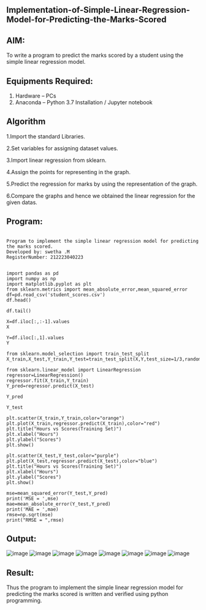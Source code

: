 ## Implementation-of-Simple-Linear-Regression-Model-for-Predicting-the-Marks-Scored

## AIM:
To write a program to predict the marks scored by a student using the simple linear regression model.

## Equipments Required:
1. Hardware – PCs
2. Anaconda – Python 3.7 Installation / Jupyter notebook

## Algorithm
1.Import the standard Libraries.

2.Set variables for assigning dataset values.

3.Import linear regression from sklearn.

4.Assign the points for representing in the graph.

5.Predict the regression for marks by using the representation of the graph.

6.Compare the graphs and hence we obtained the linear regression for the given datas. 

## Program:
```

Program to implement the simple linear regression model for predicting the marks scored.
Developed by: swetha .M
RegisterNumber: 212223040223


import pandas as pd
import numpy as np
import matplotlib.pyplot as plt
from sklearn.metrics import mean_absolute_error,mean_squared_error
df=pd.read_csv('student_scores.csv')
df.head()

df.tail()

X=df.iloc[:,:-1].values
X

Y=df.iloc[:,1].values
Y

from sklearn.model_selection import train_test_split
X_train,X_test,Y_train,Y_test=train_test_split(X,Y,test_size=1/3,random_state=0)

from sklearn.linear_model import LinearRegression
regressor=LinearRegression()
regressor.fit(X_train,Y_train)
Y_pred=regressor.predict(X_test)
 
Y_pred

Y_test

plt.scatter(X_train,Y_train,color="orange")
plt.plot(X_train,regressor.predict(X_train),color="red")
plt.title("Hours vs Scores(Training Set)")
plt.xlabel("Hours")
plt.ylabel("Scores")
plt.show()

plt.scatter(X_test,Y_test,color="purple")
plt.plot(X_test,regressor.predict(X_test),color="blue")
plt.title("Hours vs Scores(Training Set)")
plt.xlabel("Hours")
plt.ylabel("Scores")
plt.show()

mse=mean_squared_error(Y_test,Y_pred)
print('MSE = ',mse)
mae=mean_absolute_error(Y_test,Y_pred)
print('MAE = ',mae)
rmse=np.sqrt(mse)
print("RMSE = ",rmse)

```

## Output:

![image](https://github.com/user-attachments/assets/4fbf8831-31ea-4d02-b18e-66eebdd75937)
![image](https://github.com/user-attachments/assets/84387970-b889-4fa9-9b2d-8efe671091f1)
![image](https://github.com/user-attachments/assets/704d1b99-93fb-4ad4-99f0-b7b25b615a2c)
![image](https://github.com/user-attachments/assets/8123670f-d25a-4d1a-8654-b7267e086faf)
![image](https://github.com/user-attachments/assets/4d8d4b7a-4e31-4a8f-85b0-78652e718539)
![image](https://github.com/user-attachments/assets/9ea1b5ca-103c-4494-abd5-4ce6b4c0d7b9)
![image](https://github.com/user-attachments/assets/77e06973-c7bb-4e9c-b78a-bd3e0167c38a)
![image](https://github.com/user-attachments/assets/800eb17f-1c5e-42be-97e6-2043de09296d)




## Result:
Thus the program to implement the simple linear regression model for predicting the marks scored is written and verified using python programming.
